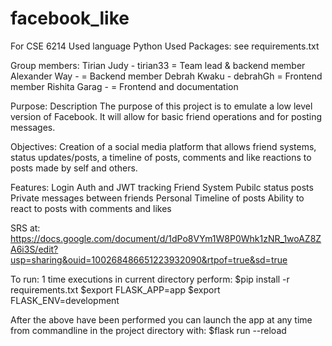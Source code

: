# facebook_like
For CSE 6214
Used language Python
Used Packages: see requirements.txt

Group members:
Tirian Judy - tirian33 = Team lead & backend member
Alexander Way - = Backend member
Debrah Kwaku - debrahGh = Frontend member
Rishita Garag - = Frontend and documentation

Purpose:
Description
The purpose of this project is to emulate a low level version of Facebook. It will allow for basic friend operations and for posting messages.

Objectives:
Creation of a social media platform that allows friend systems, status updates/posts, a timeline of posts, comments and like reactions to posts made by self and others.

Features:
Login Auth and JWT tracking
Friend System
Pubilc status posts
Private messages between friends
Personal Timeline of posts
Ability to react to posts with comments and likes


SRS at: https://docs.google.com/document/d/1dPo8VYm1W8P0Whk1zNR_1woAZ8ZA6i3S/edit?usp=sharing&ouid=100268486651223932090&rtpof=true&sd=true


To run:
1 time executions in current directory perform: 
$pip install -r requirements.txt
$export FLASK_APP=app
$export FLASK_ENV=development

After the above have been performed you can launch the app at any time from commandline in the project directory with:
$flask run --reload